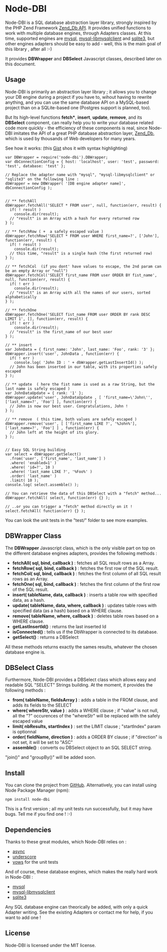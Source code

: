 # Node-DBI

Node-DBI is a SQL database abstraction layer library, strongly inspired by the PHP Zend Framework [Zend_Db API](http://framework.zend.com/manual/en/zend.db.html).
It provides unified functions to work with multiple database engines, through Adapters classes.
At this time, supported engines are [mysql](https://github.com/felixge/node-mysql), [mysql-libmysqlclient](https://github.com/Sannis/node-mysql-libmysqlclient) and [sqlite3](https://github.com/developmentseed/node-sqlite3), but other engines adapters should be easy to add - well, this is the main goal of this library , after all :-)

It provides __DBWrapper__ and __DBSelect__ Javascript classes, described later on this document.

## Usage

Node-DBI is primarily an abstraction layer library ; it allows you to change your DB engine during a project if you have to, wihout having to rewrite anything, and you can use the same database API on a MySQL-based project than on a SQLite-based one (Postgres support is planned, too).

But Its high-level functions __fetch*__, __insert__, __update__, __remove__, and its __DBSelect__ component, can really help you to write your database related code more quickly - the efficiency of these components is real, since Node-DBI imitates the API of a great PHP database abstraction layer, [Zend_Db](http://framework.zend.com/manual/en/zend.db.html), which is used by thousands of Web developers for many years.

See how it works: (this [Gist](https://gist.github.com/923149) shos it with syntax highlighting)

    var DBWrapper = require('node-dbi').DBWrapper; 
    var dbConnectionConfig = { host: 'localhost', user: 'test', password: 'test', database: 'test' };
    
    // Replace the adapter name with "mysql", "mysql-libmysqlclient" or "sqlite3" on the following line :
    dbWrapper = new DBWrapper( '[DB engine adapter name]', dbConnectionConfig );
    
    
    // ** fetchAll
    dbWrapper.fetchAll('SELECT * FROM user', null, function(err, result) {
      if( ! result )
        console.dir(result);
      // "result" is an Array with a hash for every returned row
    } );
    
    // ** fetchRow ( +  a safely escaped value ) 
    dbWrapper.fetchRow('SELECT * FROM user WHERE first_name=?', ['John'], function(err, result) {
      if( ! result )
        console.dir(result);
      // this time, "result" is a single hash (the first returned row)
    } );
    
    // ** fetchCol  (if you dont' have values to escape, the 2nd param can be an empty Array or "null")
    dbWrapper.fetchCol('SELECT first_name FROM user ORDER BY fist_name', null, function(err, result) {
      if( ! err )
        console.dir(result);
      // "result" is an Array with all the names of our users, sorted alphabetically
    } );
    
    // ** fetchOne
    dbWrapper.fetchOne('SELECT fist_name FROM user ORDER BY rank DESC LIMIT 1', [], function(err, result) {
      if( ! err )
        console.dir(result);
      // "result" is the first_name of our best user
    } );
    
    // ** insert
    var JohnData = { first_name: 'John', last_name: 'Foo', rank: '3' };
    dbWrapper.insert('user', JohnData , function(err) {
      if( ! err )
        console.log( 'John ID : ' + dbWrapper.getLastInsertId() );
      // John has been inserted in our table, with its properties safely escaped
    } );
    
    // ** update  ( here the fist name is used as a raw String, but the last name is safely escaped ) 
    var JohnDataUpdate = { rank: '1' };
    dbWrapper.update('user', JohnDataUpdate , [ 'first_name=\'John\'', ['last_name=?', 'Foo'] ], function(err) {
      // John is now our best user. Congratulations, John !
    } );
    
    // ** remove  ( this time, both values are safely escaped ) 
    dbWrapper.remove('user', [ ['first_name LIKE ?', '%John%'], ['last_name=?', 'Foo'] ] , function(err) {
      // John left at the height of its glory.
    } );
    
    
    // Easy SQL String building
    var select = dbWrapper.getSelect()
      .from('user', ['first_name', 'last_name'] )
      .where( 'enabled=1' )
      .where( 'id=?', 10 )
      .where( 'last_name LIKE ?', '%Foo%' )
      .order( 'last_name' )
      .limit( 10 );
    console.log( select.assemble() );
      
    // You can retrieve the data of this DBSelect with a "fetch" method...
    dbWrapper.fetchAll( select, function(err) {} );
    
    // ..or you can trigger a "fetch" method directly on it ! 
    select.fetchAll( function(err) {} );
    
    
You can look the unit tests in the "test/" folder to see more examples.
           

## DBWrapper Class

The __DBWrapper__ Javascript class, which is the only visible part on top on the different database engines adapters, provides the following methods :

 * __fetchAll( sql, bind, callback )__ : fetches all SQL result rows as a Array.
 * __fetchRow( sql, bind, callback )__ : fetches the first row of the SQL result.
 * __fetchCol( sql, bind, callback )__ : fetches the first column of all SQL result rows as an Array.
 * __fetchOne( sql, bind, callback )__ : fetches the first column of the first row of the SQL result.
 * __insert( tableName, data, callback )__ : inserts a table row with specified data, as a hash.
 * __update( tableName, data, where, callback )__ : updates table rows with specified data (as a hash) based on a WHERE clause.
 * __remove( tableName, where, callback )__ : deletes table rows based on a WHERE clause.
 * __getLastInsertId()__ : returns the last inserted Id
 * __isConnected()__ : tells us if the DbWrapper is connected to its database. 
 * __getSelect()__ : returns a DBSelect

All these methods returns exactly the sames results, whatever the chosen database engine is.  


## DBSelect Class

Furthermore, Node-DBI provides a DBSelect class which allows easy and readable SQL "SELECT" Strings building. At the moment, it provides the following methods :

 * __from( tableName, fieldsArray )__ : adds a table in the FROM clause, and adds its fields to the SELECT
 * __where( whereStr, value )__ : adds a WHERE clause ; if "value" is not null, all the "?" occurences of the "whereStr" will be replaced with the safely escaped value
 * __limit( nbResults, startIndex )__ : set the LIMIT clause ; "startIndex" param is optionnal
 * __order( fieldName, direction )__ : adds a ORDER BY clause ; if "direction" is not set, it will be set to "ASC"
 * __assemble()__ : converts ou DBSelect object to an SQL SELECT string.

"join()" and "groupBy()" will be added soon.


## Install

You can clone the project from [GitHub](https://github.com/DrBenton/Node-DBI).
Alternatively, you can install using Node Package Manager (npm):

    npm install node-dbi
    
This is a first version ; all my unit tests run successfully, but it may have bugs. Tell me if you find one ! :-)


## Dependencies

Thanks to these great modules, which Node-DBI relies on :

 * [async](https://github.com/caolan/async)
 * [underscore](https://github.com/grayrest/underscore)
 * [vows](https://github.com/cloudhead/vows) for the unit tests


And of course, these database engines, which makes the really hard work in Node-DBI :

 * [mysql](https://github.com/felixge/node-mysql)
 * [mysql-libmysqlclient](https://github.com/Sannis/node-mysql-libmysqlclient)
 * [sqlite3](https://github.com/developmentseed/node-sqlite3)
 
Any SQL database engine can theorically be added, with only a quick Adapter writing. See the existing Adapters or contact me for help, if you want to add one !

## License

Node-DBI is licensed under the MIT license.

  